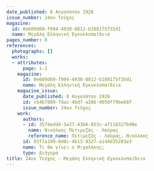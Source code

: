 ```yaml
---
date_published: 8 Αυγούστου 1926
issue_number: 24ον Τεύχος
magazine:
  id: 0e609d69-f994-4930-8812-b188175f35d1
  name: Μεγάλη Ελληνική Εγκυκλοπαίδεια
pages_number: 8
references:
  photographs: []
  works:
  - attributes:
      page: 1-2
    magazine:
      id: 0e609d69-f994-4930-8812-b188175f35d1
      name: Μεγάλη Ελληνική Εγκυκλοπαίδεια
    magazine_issue:
      date_published: 8 Αυγούστου 1926
      id: c64b7889-7dac-4bdf-a266-9050f79be68f
      issue_number: 24ον Τεύχος
    work:
      authors:
      - id: 3574edd4-5e27-43b6-853c-af118327b90e
        name: Νικόλαος Πετιμεζάς - Λαύρας
        reference_name: Πετιμεζάς - Λαύρας, Νικόλαος
      id: 03f7a199-0d0c-4b13-9327-a144d35283e3
      name: Τι θα γίνει ο Μιχαλάκης;
      type: Διήγημα
title: 24ον Τεύχος - Μεγάλη Ελληνική Εγκυκλοπαίδεια
---
```


